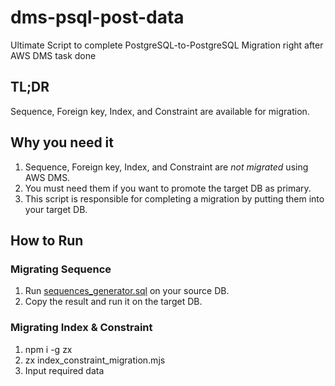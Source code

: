 # dms-psql-post-data
Ultimate Script to complete PostgreSQL-to-PostgreSQL Migration right after AWS DMS task done

## TL;DR
Sequence, Foreign key, Index, and Constraint are available for migration.

## Why you need it
1. Sequence, Foreign key, Index, and Constraint are *not migrated* using AWS DMS.
2. You must need them if you want to promote the target DB as primary.
3. This script is responsible for completing a migration by putting them into your target DB.

## How to Run
### Migrating Sequence
1. Run [sequences_generator.sql](https://github.com/sinwoobang/dms-psql-post-data/blob/main/sequences_generator.sql) on your source DB.
2. Copy the result and run it on the target DB.

### Migrating Index & Constraint
1. npm i -g zx
2. zx index_constraint_migration.mjs
3. Input required data

